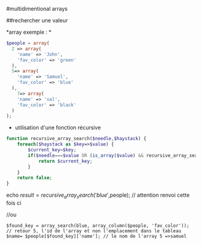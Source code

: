 #multidimentional arrays
 
##rechercher une valeur

*array exemple : *

```php
$people = array(
  2 => array(
    'name' => 'John',
    'fav_color' => 'green'
  ),
  5=> array(
    'name' => 'Samuel',
    'fav_color' => 'blue'
  ),
    7=> array(
    'name' => 'val',
    'fav_color' => 'black'
  )
);
```

  * utilisation d'une fonction récursive
  




```php
function recursive_array_search($needle,$haystack) {
    foreach($haystack as $key=>$value) {
        $current_key=$key;
        if($needle===$value OR (is_array($value) && recursive_array_search($needle,$value) !== false)) {
            return $current_key;
        }
    }
    return false;
}
```



echo $result=recursive_array_search('blue',$people); // attention renvoi  cette fois ci

//ou 

	$found_key = array_search(blue, array_column($people, 'fav_color'));  // retour 5, l'id de l'array et non l'emplacement dans le tableau
	$name= $people[$found_key]['name']; // le nom de l'array 5 =>samuel
